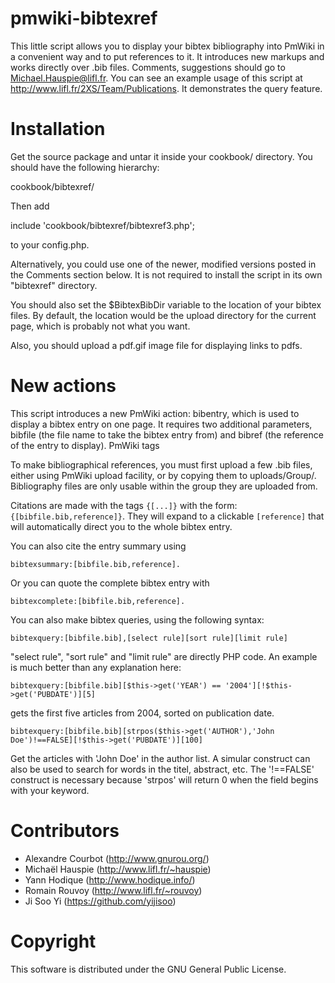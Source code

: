 pmwiki-bibtexref
================

This little script allows you to display your bibtex bibliography into PmWiki
in a convenient way and to put references to it. It introduces new markups and
works directly over .bib files.  Comments, suggestions should go to
Michael.Hauspie@lifl.fr.  You can see an example usage of this script at
http://www.lifl.fr/2XS/Team/Publications. It demonstrates the query feature.


Installation
============

Get the source package and untar it inside your cookbook/ directory. You
should have the following hierarchy:

  cookbook/bibtexref/

Then add

  include 'cookbook/bibtexref/bibtexref3.php';

to your config.php.


Alternatively, you could use one of the newer, modified versions posted in the
Comments section below. It is not required to install the script in its own
"bibtexref" directory.

You should also set the $BibtexBibDir variable to the location of your bibtex
files. By default, the location would be the upload directory for the current
page, which is probably not what you want.

Also, you should upload a pdf.gif image file for displaying links to pdfs.

New actions
===========

This script introduces a new PmWiki action: bibentry, which is used to display
a bibtex entry on one page. It requires two additional parameters, bibfile (the
file name to take the bibtex entry from) and bibref (the reference of the entry
to display).  PmWiki tags

To make bibliographical references, you must first upload a few .bib files,
either using PmWiki upload facility, or by copying them to
uploads/Group/. Bibliography files are only usable within the group they are
uploaded from.

Citations are made with the tags `{[...]}` with the form:
`{[bibfile.bib,reference]}`. They will expand to a clickable `[reference]` that
will automatically direct you to the whole bibtex entry.

You can also cite the entry summary using

    bibtexsummary:[bibfile.bib,reference].

Or you can quote the complete bibtex entry with

    bibtexcomplete:[bibfile.bib,reference].

You can also make bibtex queries, using the following syntax:

    bibtexquery:[bibfile.bib],[select rule][sort rule][limit rule]

"select rule", "sort rule" and "limit rule" are directly PHP code. An example
is much better than any explanation here:
  
    bibtexquery:[bibfile.bib][$this->get('YEAR') == '2004'][!$this->get('PUBDATE')][5]

gets the first five articles from 2004, sorted on publication date.
  
    bibtexquery:[bibfile.bib][strpos($this->get('AUTHOR'),'John Doe')!==FALSE][!$this->get('PUBDATE')][100]  

Get the articles with 'John Doe' in the author list. A simular construct can
also be used to search for words in the titel, abstract, etc. The '!==FALSE'
construct is necessary because 'strpos' will return 0 when the field begins
with your keyword.  

Contributors
============

* Alexandre Courbot (http://www.gnurou.org/)
* Michaël Hauspie (http://www.lifl.fr/~hauspie)
* Yann Hodique (http://www.hodique.info/)
* Romain Rouvoy (http://www.lifl.fr/~rouvoy)
* Ji Soo Yi (https://github.com/yijisoo)

Copyright
=========
This software is distributed under the GNU General Public License.
